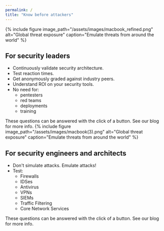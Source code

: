 ```yaml
---
permalink: /
title: "Know before attackers"
---
```


{% include figure image_path="/assets/images/macbook_refined.png" alt="Global threat exposure" caption="Emulate threats from around the world" %}

## For security leaders
* Continuously validate security architecture.
* Test reaction times.
* Get anonymously graded against industry peers.
* Understand ROI on your security tools.
* No need for:
  * pentesters
  * red teams
  * deployments
  * training

These questions can be answered with the click of a button. See our blog for more info.
{% include figure image_path="/assets/images/macbook(3).png" alt="Global threat exposure" caption="Emulate threats from around the world" %}

## For security engineers and architects
* Don't simulate attacks. Emulate attacks!
* Test:
  * Firewalls
  * IDSes
  * Antivirus
  * VPNs
  * SIEMs
  * Traffic Filtering
  * Core Network Services

These questions can be answered with the click of a button. See our blog for more info.

<script charset="utf-8" type="text/javascript" src="//js.hsforms.net/forms/shell.js"></script>
<script>
  hbspt.forms.create({
	portalId: "8898112",
	formId: "2b1cfdb3-6618-4dd8-86e4-4786274c0d38"
});
</script>